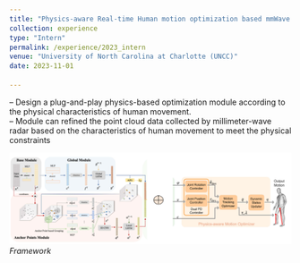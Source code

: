 ```yaml
---
title: "Physics-aware Real-time Human motion optimization based mmWave Radar device[more]"
collection: experience
type: "Intern"
permalink: /experience/2023_intern
venue: "University of North Carolina at Charlotte (UNCC)"
date: 2023-11-01

---
```


– Design a plug-and-play physics-based optimization module according to the physical characteristics of human movement.\
– Module can refined the point cloud data collected by millimeter-wave radar based on the characteristics of human movement to meet the physical constraints

![physics-aware](../images/optim.png)\
*Framework*

